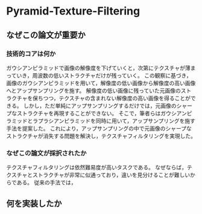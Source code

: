 # Pyramid-Texture-Filtering

## なぜこの論文が重要か
### 技術的コアは何か
ガウシアンピラミッドで画像の解像度を下げていくと，次第にテクスチャが薄まっていき，周波数の低いストラクチャだけが残っていく。
この観察に基づき，画像のガウシアンピラミッドを用いて，解像度の低い画像から解像度の高い画像へとアップサンプリングを施す。
解像度の低い画像に残っていた元画像のストラクチャを保ちつつ，テクスチャの含まれない解像度の高い画像を得ることができる。
しかし，ただ単純にアップサンプリングするだけでは，元画像のシャープなストラクチャを再現することができない。
そこで，筆者らはガウシアンピラミッドとラプラシアンピラミッドを同時に用いて，アップサンプリングを施す手法を提案した。
これにより，アップサンプリングの中で元画像のシャープなストラクチャが消失する問題を解決し，テクスチャフィルタリングを実現した。

### なぜこの論文が採択されたか
テクスチャフィルタリングは依然難易度が高いタスクである。
なぜならば，テクスチャとストラクチャが非常に似通っており，違いを見分けることが難しいからである。
従来の手法では，

## 何を実装したか

